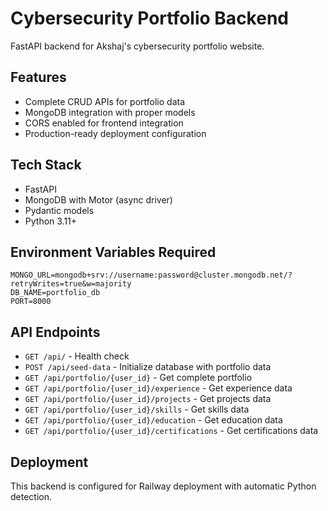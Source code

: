 # Cybersecurity Portfolio Backend

FastAPI backend for Akshaj's cybersecurity portfolio website.

## Features
- Complete CRUD APIs for portfolio data
- MongoDB integration with proper models
- CORS enabled for frontend integration
- Production-ready deployment configuration

## Tech Stack
- FastAPI
- MongoDB with Motor (async driver)
- Pydantic models
- Python 3.11+

## Environment Variables Required
```
MONGO_URL=mongodb+srv://username:password@cluster.mongodb.net/?retryWrites=true&w=majority
DB_NAME=portfolio_db
PORT=8000
```

## API Endpoints
- `GET /api/` - Health check
- `POST /api/seed-data` - Initialize database with portfolio data
- `GET /api/portfolio/{user_id}` - Get complete portfolio
- `GET /api/portfolio/{user_id}/experience` - Get experience data
- `GET /api/portfolio/{user_id}/projects` - Get projects data
- `GET /api/portfolio/{user_id}/skills` - Get skills data
- `GET /api/portfolio/{user_id}/education` - Get education data
- `GET /api/portfolio/{user_id}/certifications` - Get certifications data

## Deployment
This backend is configured for Railway deployment with automatic Python detection.
